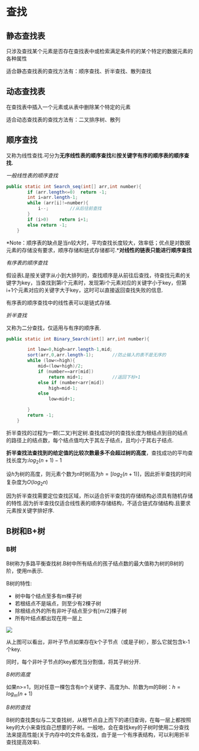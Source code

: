# 查找

## 静态查找表

只涉及查找某个元素是否存在查找表中或检索满足条件的的某个特定的数据元素的各种属性<br>

适合静态查找表的查找方法有：顺序查找、折半查找、散列查找

## 动态查找表

在查找表中插入一个元素或从表中删除某个特定的元素<br>

适合动态查找表的查找方法有：二叉排序树、散列



## 顺序查找

又称为线性查找.可分为**无序线性表的顺序查找**和**按关键字有序的顺序表的顺序查找.**

*一般线性表的顺序查找*<br>

```java
public static int Search_seq(int[] arr,int number){
        if (arr.length<=0)  return -1;
        int i=arr.length-1;
        while (arr[i]!=number){
            i--;		//从后往前查找
        }
        if (i>0)    return i+1;
        else return -1;
    }
```

*Note：顺序表的缺点是当n较大时，平均查找长度较大，效率低；优点是对数据元素的存储没有要求，顺序存储和链式存储都可.***对线性的链表只能进行顺序查找**

*有序表的顺序查找*<br>

假设表L是按关键字从小到大排列的，查找顺序是从前往后查找，待查找元素的关键字为key，当查找到第i个元素时，发现第i个元素对应的关键字小于key，但第i+1个元素对应的关键字大于key，这时可以直接返回查找失败的信息.<br>

有序表的顺序查找中的线性表可以是链式存储.<br>

*折半查找*<br>

又称为二分查找，仅适用与有序的顺序表.

```java
public static int Binary_Search(int[] arr,int number){

        int low=0,high=arr.length-1,mid;
        sort(arr,0,arr.length-1);		//防止输入的表不是无序的
        while (low<=high){
            mid=(low+high)/2;
            if (number==arr[mid])
                return mid+1;			//返回下标+1
            else if (number<arr[mid])
                high=mid-1;
            else
                low=mid+1;

        }
        return -1;
    }
```

折半查找的过程为一颗(二叉)判定树.查找成功时的查找长度为根结点到目的结点的路径上的结点数，每个结点值均大于其左子结点，且均小于其右子结点.<br>

**折半查找法查找到的给定值的比较次数最多不会超过树的高度**，查找成功的平均查找长度为:$log_2(n+1)-1$<br>

设$h$为树的高度，则元素个数为$n$时树高为$h=[log_2(n+1)]$，因此折半查找的时间复杂度为$O(log_2n)$<br>

因为折半查找需要定位查找区域，所以适合折半查找的存储结构必须具有随机存储的特性.因为折半查找仅适合线性表的顺序存储结构，不适合链式存储结构.且要求元素按关键字排好序.<br>

## B树和B+树

### B树

B树称为多路平衡查找树.B树中所有结点的孩子结点数的最大值称为树的B树的阶，使用m表示.<br>

B树的特性:<br>

- 树中每个结点至多有m棵子树
- 若根结点不是端点，则至少有2棵子树
- 除根结点外的所有非叶子结点至少有[m/2]棵子树
- 所有叶结点都出现在用一层上

![](../images/B树.png)



从上图可以看出，非叶子节点如果存在k个子节点（或是子树），那么它就包含k-1个key.<br>

同时，每个非叶子节点的key都充当分割值，将其子树分开.<br>

*B树的高度*

如果n>=1，则对任意一棵包含有n个关键字、高度为h、阶数为m的B树：$h=log_m(n+1)$

*B树的查找*<br>

B树的查找类似与二叉查找树，从根节点自上而下的递归查询，在每一层上都按照key的大小来查找自己想要的子树。一般地，会在查找key的子树时使用二分查找法来提高性能(关于内存中的文件名查找，由于是一个有序表结构，可以利用折半查找提高效率).<br>























